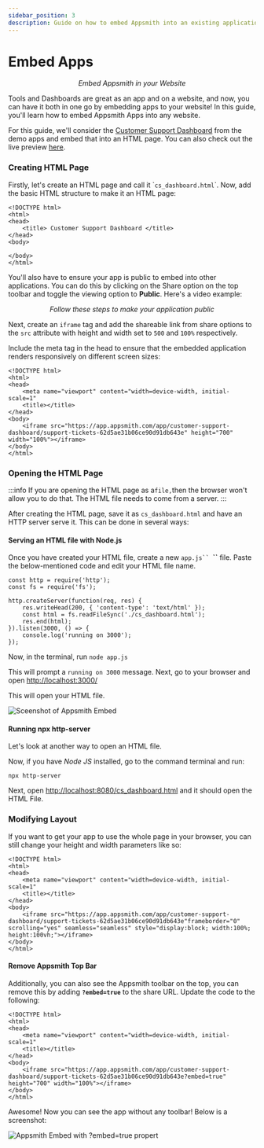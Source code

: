 ```yaml
---
sidebar_position: 3
description: Guide on how to embed Appsmith into an existing application
---
```


# Embed Apps

<figure>
 <object data="https://www.youtube.com/embed/l7508s-5VwU" width='860px' height='515px'></object> 
<figcaption align = "center"><i>Embed Appsmith in your Website
</i></figcaption>
</figure>



Tools and Dashboards are great as an app and on a website, and now, you can have it both in one go by embedding apps to your website! In this guide, you'll learn how to embed Appsmith Apps into any website.

For this guide, we'll consider the [Customer Support Dashboard](https://app.appsmith.com/applications/5f2aeb2580ca1f6faaed4e4a/pages/5f2d61b580ca1f6faaed4e79) from the demo apps and embed that into an HTML page. You can also check out the live preview [here](https://appsmith-embed.netlify.app/).

### Creating HTML Page

Firstly, let's create an HTML page and call it \``cs_dashboard.html`\`. Now, add the basic HTML structure to make it an HTML page:

```markup
<!DOCTYPE html>
<html>
<head>
    <title> Customer Support Dashboard </title>
</head>
<body>

</body>
</html>
```

You'll also have to ensure your app is public to embed into other applications. You can do this by clicking on the Share option on the top toolbar and toggle the viewing option to **Public**. Here's a video example:




<figure>
 <object data="https://www.youtube.com/embed/gD0xV-Tt1_U" width='860px' height='515px'></object> 
<figcaption align = "center"><i>Follow these steps to make your application public
</i></figcaption>
</figure>

Next, create an `iframe` tag and add the shareable link from share options to the `src` attribute with height and width set to `500` and `100%` respectively.

Include the meta tag in the head to ensure that the embedded application renders responsively on different screen sizes:

```markup
<!DOCTYPE html>
<html>
<head>
    <meta name="viewport" content="width=device-width, initial-scale=1"
    <title></title>
</head>
<body>
    <iframe src="https://app.appsmith.com/app/customer-support-dashboard/support-tickets-62d5ae31b06ce90d91db643e" height="700" width="100%"></iframe>
</body>
</html>
```

### Opening the HTML Page

:::info
If you are opening the HTML page as a`file,`then the browser won't allow you to do that. The HTML file needs to come from a server.
:::

After creating the HTML page, save it as `cs_dashboard.html` and have an HTTP server serve it. This can be done in several ways:

#### Serving an HTML file with Node.js

Once you have created your HTML file, create a new `app.js`` `**``** file. Paste the below-mentioned code and edit your HTML file name.

```markup
const http = require('http');
const fs = require('fs');

http.createServer(function(req, res) {
    res.writeHead(200, { 'content-type': 'text/html' });
    const html = fs.readFileSync('./cs_dashboard.html');
    res.end(html);
}).listen(3000, () => {
    console.log('running on 3000');
});
```

Now, in the terminal, run `node app.js`

This will prompt a `running on 3000` message. Next, go to your browser and open [http://localhost:3000/](http://localhost:3000/)

This will open your HTML file.

![Sceenshot of Appsmith Embed](/img/Appsmith\_embed.png)

#### Running npx http-server

Let's look at another way to open an HTML file.

Now, if you have _Node JS_ installed, go to the command terminal and run:

```
npx http-server
```

Next, open [http://localhost:8080/cs\_dashboard.html](http://localhost:8080/cs\_dashboard.html) and it should open the HTML File.

### Modifying Layout

If you want to get your app to use the whole page in your browser, you can still change your height and width parameters like so:

```markup
<!DOCTYPE html>
<html>
<head>
    <meta name="viewport" content="width=device-width, initial-scale=1"
    <title></title>
</head>
<body>
    <iframe src="https://app.appsmith.com/app/customer-support-dashboard/support-tickets-62d5ae31b06ce90d91db643e"frameborder="0" scrolling="yes" seamless="seamless" style="display:block; width:100%; height:100vh;"></iframe>
</body>
</html>
```

#### Remove Appsmith Top Bar

Additionally, you can also see the Appsmith toolbar on the top, you can remove this by adding **`?embed=true`** to the share URL. Update the code to the following:

```markup
<!DOCTYPE html>
<html>
<head>
    <meta name="viewport" content="width=device-width, initial-scale=1"
    <title></title>
</head>
<body>
    <iframe src="https://app.appsmith.com/app/customer-support-dashboard/support-tickets-62d5ae31b06ce90d91db643e?embed=true" height="700" width="100%"></iframe>
</body>
</html>
```

Awesome! Now you can see the app without any toolbar! Below is a screenshot:

![Appsmith Embed with ?embed=true propert](/img/embed=true.png)
